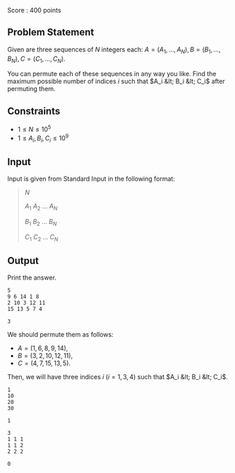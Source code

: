 Score : $400$ points

## Problem Statement

Given are three sequences of $N$ integers each: $A = (A_1, \ldots, A_N),\,B = (B_1, \ldots, B_N),\,C = (C_1, \ldots, C_N)$.

You can permute each of these sequences in any way you like.
Find the maximum possible number of indices $i$ such that $A_i &lt; B_i &lt; C_i$ after permuting them.

## Constraints

- $1\leq N\leq 10^5$
- $1\leq A_i, B_i, C_i\leq 10^9$

## Input

Input is given from Standard Input in the following format:

> $N$
> 
> $A_1$ $A_2$ $\ldots$ $A_N$
> 
> $B_1$ $B_2$ $\ldots$ $B_N$
> 
> $C_1$ $C_2$ $\ldots$ $C_N$

## Output

Print the answer.

```input1
5
9 6 14 1 8
2 10 3 12 11
15 13 5 7 4
```

```output1
3
```

We should permute them as follows:

- $A = (1,6,8,9,14)$,
- $B = (3,2,10,12,11)$,
- $C = (4,7,15,13,5)$.

Then, we will have three indices $i$ ($i = 1, 3, 4$) such that $A_i &lt; B_i &lt; C_i$.

```input2
1
10
20
30
```

```output2
1
```

```input3
3
1 1 1
1 1 2
2 2 2
```

```output3
0
```